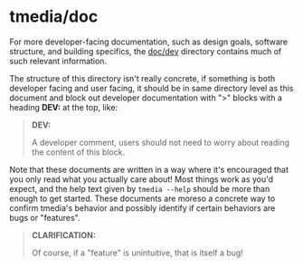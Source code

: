# tmedia/doc

For more developer-facing documentation, such as design goals, software
structure, and building specifics, the [doc/dev](./dev/README.md) directory
contains much of such relevant information.

The structure of this directory isn't really concrete, if something is both
developer facing and user facing, it should be in same directory level as this
document and block out developer documentation with "\>" blocks with a heading
**DEV:** at the top, like:

> **DEV:**
>
> A developer comment, users should not need to worry about reading
> the content of this block.

Note that these documents are written in a way where it's encouraged that
you only read what you actually care about! Most things work as you'd expect,
and the help text given by ```tmedia --help``` should be more than enough
to get started. These documents are moreso a concrete way to confirm tmedia's
behavior and possibly identify if certain behaviors are bugs or "features".

> **CLARIFICATION:**
>
> Of course, if a "feature" is unintuitive, that is itself a bug!
